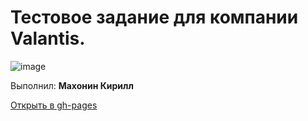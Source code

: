 # Тестовое задание для компании Valantis.
![image](https://github.com/krancheh/test-task-valantis/assets/114944229/22f47c1b-cab1-4227-b6ff-d948eb09b31b)

Выполнил: **Махонин Кирилл**

[Открыть в gh-pages](https://krancheh.github.io/test-task-valantis/)
